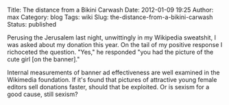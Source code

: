Title: The distance from a Bikini Carwash
Date: 2012-01-09 19:25
Author: max
Category: blog
Tags: wiki
Slug: the-distance-from-a-bikini-carwash
Status: published

Perusing the Jerusalem last night, unwittingly in my Wikipedia sweatshit, I was asked about my donation this year. On the tail of my positive response I richoceted the question. "Yes," he responded "you had the picture of the cute girl \[on the banner\]."

Internal measurements of banner ad effectiveness are well examined in the Wikimedia foundation. If it's found that pictures of attractive young female editors sell donations faster, should that be exploited. Or is sexism for a good cause, still sexism?
